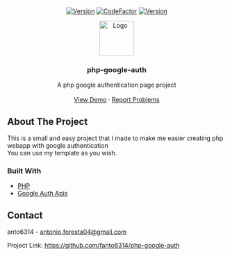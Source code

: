 <br />
<p align="center">
  <a href="https://github.com/fanto6314/php-google-auth">
    <a href="github/fanto6314/php-google-auth"><img src="https://img.shields.io/badge/Version-V2.1.6-green?style=flat" alt="Version" /></a>
    <a href="https://www.codefactor.io/repository/github/fanto6314/php-google-auth/overview/master"><img src="https://www.codefactor.io/repository/github/fanto6314/php-google-auth/badge/master" alt="CodeFactor" /></a>
  </a>
  <a href="github/fanto6314/php-google-auth"><img src="https://img.shields.io/badge/Owner-anto6314-limegreen?style=flat" alt="Version" /></a>
</p>
<p align="center">
  <a href="https://github.com/fanto6314/php-google-auth">
    <img src="https://upload.wikimedia.org/wikipedia/commons/thumb/5/53/Google_%22G%22_Logo.svg/600px-Google_%22G%22_Logo.svg.png" alt="Logo" width="80" height="80">
  </a>

  <h3 align="center">php-google-auth</h3>

  <p align="center">
    A php google authentication page project
    <br />
    <br />
    <a href="https://dev.anto6314.tech/google-auth">View Demo</a>
    ·
    <a href="https://github.com/fanto6314/php-google-auth/issues">Report Problems</a>
  </p>
</p>

## About The Project

This is a small and easy project that I made to make me easier creating php webapp with google authentication
<br />
You can use my template as you wish.

### Built With

* [PHP](https://www.php.net/)
* [Google Auth Apis](https://github.com/googleapis/google-auth-library-php)

## Contact

anto6314 - antonio.foresta04@gmail.com

Project Link: https://github.com/fanto6314/php-google-auth
